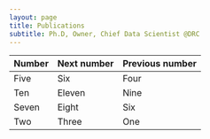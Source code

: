 ```yaml
---
layout: page
title: Publications
subtitle: Ph.D, Owner, Chief Data Scientist @DRC
---
```


| Number | Next number | Previous number |
| :------ |:--- | :--- |
| Five | Six | Four |
| Ten | Eleven | Nine |
| Seven | Eight | Six |
| Two | Three | One |